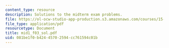 ```yaml
---
content_type: resource
description: Solutions to the midterm exam problems.
file: https://ol-ocw-studio-app-production.s3.amazonaws.com/courses/15-501-introduction-to-financial-and-managerial-accounting-spring-2004/081be1f0b42445702594cc761594c01b_mid1_f03_sol.pdf
file_type: application/pdf
resourcetype: Document
title: mid1_f03_sol.pdf
uid: 081be1f0-b424-4570-2594-cc761594c01b
---
```

